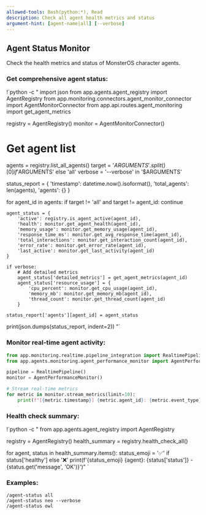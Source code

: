 ```yaml
---
allowed-tools: Bash(python:*), Read
description: Check all agent health metrics and status
argument-hint: [agent-name|all] [--verbose]
---
```


## Agent Status Monitor

Check the health metrics and status of MonsterOS character agents.

### Get comprehensive agent status:
!`python -c "
import json
from app.agents.agent_registry import AgentRegistry
from app.monitoring.connectors.agent_monitor_connector import AgentMonitorConnector
from app.api.routes.agent_monitoring import get_agent_metrics

registry = AgentRegistry()
monitor = AgentMonitorConnector()

# Get agent list
agents = registry.list_all_agents()
target = '$ARGUMENTS'.split()[0] if '$ARGUMENTS' else 'all'
verbose = '--verbose' in '$ARGUMENTS'

status_report = {
    'timestamp': datetime.now().isoformat(),
    'total_agents': len(agents),
    'agents': {}
}

for agent_id in agents:
    if target != 'all' and target != agent_id:
        continue
        
    agent_status = {
        'active': registry.is_agent_active(agent_id),
        'health': monitor.get_agent_health(agent_id),
        'memory_usage': monitor.get_memory_usage(agent_id),
        'response_time_ms': monitor.get_avg_response_time(agent_id),
        'total_interactions': monitor.get_interaction_count(agent_id),
        'error_rate': monitor.get_error_rate(agent_id),
        'last_active': monitor.get_last_activity(agent_id)
    }
    
    if verbose:
        # Add detailed metrics
        agent_status['detailed_metrics'] = get_agent_metrics(agent_id)
        agent_status['resource_usage'] = {
            'cpu_percent': monitor.get_cpu_usage(agent_id),
            'memory_mb': monitor.get_memory_mb(agent_id),
            'thread_count': monitor.get_thread_count(agent_id)
        }
    
    status_report['agents'][agent_id] = agent_status

print(json.dumps(status_report, indent=2))
"`

### Monitor real-time agent activity:
```python
from app.monitoring.realtime.pipeline_integration import RealtimePipeline
from app.agents.monitoring.agent_performance_monitor import AgentPerformanceMonitor

pipeline = RealtimePipeline()
monitor = AgentPerformanceMonitor()

# Stream real-time metrics
for metric in monitor.stream_metrics(limit=10):
    print(f"[{metric.timestamp}] {metric.agent_id}: {metric.event_type} - {metric.value}")
```

### Health check summary:
!`python -c "
from app.agents.agent_registry import AgentRegistry

registry = AgentRegistry()
health_summary = registry.health_check_all()

for agent, status in health_summary.items():
    status_emoji = '✅' if status['healthy'] else '❌'
    print(f'{status_emoji} {agent}: {status['status']} - {status.get('message', 'OK')}')"
`

### Examples:
```
/agent-status all
/agent-status neo --verbose
/agent-status owl
```